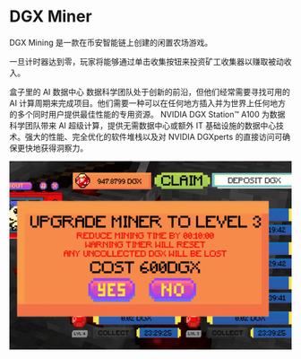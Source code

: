 # DGX Miner

DGX Mining 是一款在币安智能链上创建的闲置农场游戏。

一旦计时器达到零，玩家将能够通过单击收集按钮来投资矿工收集器以赚取被动收入。

盒子里的 AI 数据中心
数据科学团队处于创新的前沿，但他们经常需要寻找可用的 AI 计算周期来完成项目。他们需要一种可以在任何地方插入并为世界上任何地方的多个同时用户提供最佳性能的专用资源。 NVIDIA DGX Station™ A100 为数据科学团队带来 AI 超级计算，提供无需数据中心或额外 IT 基础设施的数据中心技术。强大的性能、完全优化的软件堆栈以及对 NVIDIA DGXperts 的直接访问可确保更快地获得洞察力。

![dgxminer-dapp-other-bsc-image2_04ade63f773b6b0efadbd02155c53c26](dgxminer-dapp-other-bsc-image2_04ade63f773b6b0efadbd02155c53c26.png)

